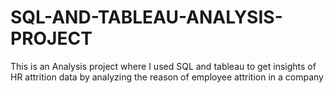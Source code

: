 # SQL-AND-TABLEAU-ANALYSIS-PROJECT
This is an Analysis project where I used SQL and tableau to get insights of  HR attrition data  by analyzing the reason of employee attrition in a company

